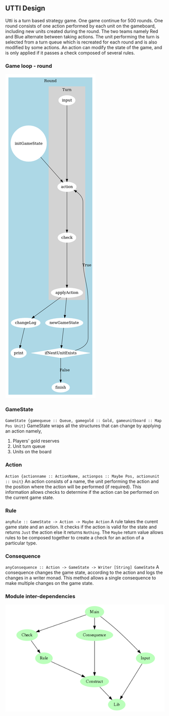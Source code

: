 ## UTTI Design
Utti is a turn based strategy game. One game continue for 500 rounds. One round consists of one action performed by each unit on the gameboard, including new units created during the round. The two teams namely Red and Blue alternate between taking actions. The unit performing the turn is selected from a turn queue which is recreated for each round and is also modified by some actions. An action can modify the state of the game, and is only applied if it passes a check composed of several rules.

### Game loop - round
![game loop - round](./img/game-loop.png)

### GameState
`GameState {gamequeue :: Queue, gamegold :: Gold, gameunitboard :: Map Pos Unit}`
GameState wraps all the structures that can change by applying an action namely,
1. Players' gold reserves
2. Unit turn queue
3. Units on the board

### Action
`Action {actionname :: ActionName, actionpos :: Maybe Pos, actionunit :: Unit}`
An action consists of a name, the unit performing the action and the position where the action will be performed (if required). This information allows checks to determine if the action can be performed on the current game state.

### Rule
`anyRule :: GameState -> Action -> Maybe Action`
A rule takes the curent game state and an action. It checks if the action is valid for the state and returns `Just` the action else it returns `Nothing`. The `Maybe` return value allows rules to be composed together to create a check for an action of a particular type.

### Consequence
`anyConsequence :: Action -> GameState -> Writer [String] GameState`
A consequence changes the game state, according to the action and logs the changes in a writer monad. This method allows a single consequence to make multiple changes on the game state.

### Module inter-dependencies
![module inter-dependency](./img/modules.png)
